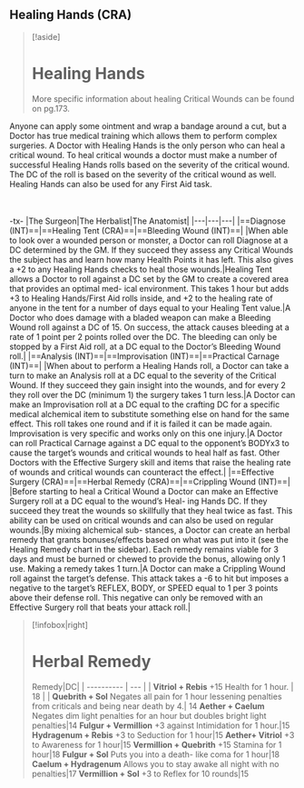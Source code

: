 ## Healing Hands (CRA)
> [!aside]
> # Healing Hands
> More specific information about healing Critical Wounds can be found on pg.173.

Anyone can apply some ointment and wrap a bandage around a cut, but a Doctor has true medical training which allows them to perform complex surgeries. A Doctor with Healing Hands is the only person who can heal a critical wound. To heal critical wounds a doctor must make a number of successful Healing Hands rolls based on the severity of the critical wound. The DC of the roll is based on the severity of the critical wound as well. Healing Hands can also be used for any First Aid task.
<br>
<br>
<br>

-tx-
|The Surgeon|The Herbalist|The Anatomist|
|---|---|---|
|==Diagnose (INT)==|==Healing Tent (CRA)==|==Bleeding Wound (INT)==|
|When able to look over a wounded person or monster, a Doctor can roll Diagnose at a DC determined by the GM. If they succeed they assess any Critical Wounds the subject has and learn how many Health Points it has left. This also gives a +2 to any Healing Hands checks to heal those wounds.|Healing Tent allows a Doctor to roll against a DC set by the GM to create a covered area that provides an optimal med- ical environment. This takes 1 hour but adds +3 to Healing Hands/First Aid rolls inside, and +2 to the healing rate of anyone in the tent for a number of days equal to your Healing Tent value.|A Doctor who does damage with a bladed weapon can make a Bleeding Wound roll against a DC of 15. On success, the attack causes bleeding at a rate of 1 point per 2 points rolled over the DC. The bleeding can only be stopped by a First Aid roll, at a DC equal to the Doctor’s Bleeding Wound roll.|
|==Analysis (INT)==|==Improvisation (INT)==|==Practical Carnage (INT)==|
|When about to perform a Healing Hands roll, a Doctor can take a turn to make an Analysis roll at a DC equal to the severity of the Critical Wound. If they succeed they gain insight into the wounds, and for every 2 they roll over the DC (minimum 1) the surgery takes 1 turn less.|A Doctor can make an Improvisation roll at a DC equal to the crafting DC for a specific medical alchemical item to substitute something else on hand for the same effect. This roll takes one round and if it is failed it can be made again. Improvisation is very specific and works only on this one injury.|A Doctor can roll Practical Carnage against a DC equal to the opponent’s BODYx3 to cause the target’s wounds and critical wounds to heal half as fast. Other Doctors with the Effective Surgery skill and items that raise the healing rate of wounds and critical wounds can counteract the effect.|
|==Effective Surgery (CRA)==|==Herbal Remedy (CRA)==|==Crippling Wound (INT)==|
|Before starting to heal a Critical Wound a Doctor can make an Effective Surgery roll at a DC equal to the wound’s Heal- ing Hands DC. If they succeed they treat the wounds so skillfully that they heal twice as fast. This ability can be used on critical wounds and can also be used on regular wounds.|By mixing alchemical sub- stances, a Doctor can create an herbal remedy that grants bonuses/effects based on what was put into it (see the Healing Remedy chart in the sidebar). Each remedy remains viable for 3 days and must be burned or chewed to provide the bonus, allowing only 1 use. Making a remedy takes 1 turn.|A Doctor can make a Crippling Wound roll against the target’s defense. This attack takes a -6 to hit but imposes a negative to the target’s REFLEX, BODY, or SPEED equal to 1 per 3 points above their defense roll. This negative can only be removed with an Effective Surgery roll that beats your attack roll.|


>[!infobox|right] 
># Herbal Remedy
>Remedy|DC|
| ---------- | --- |
| **Vitriol + Rebis** +15 Health for 1 hour. | 18   |
| **Quebrith + Sol** Negates all pain for 1 hour lessening penalties from criticals and being near death by 4.| 14
**Aether + Caelum** Negates dim light penalties for an hour but doubles bright light penalties|14
**Fulgur + Vermillion** +3 against Intimidation for 1 hour.|15
**Hydragenum + Rebis** +3 to Seduction for 1 hour|15
**Aether+ Vitriol** +3 to Awareness for 1 hour|15
**Vermillion + Quebrith** +15 Stamina for 1 hour|18
**Fulgur + Sol** Puts you into a death- like coma for 1 hour|18
**Caelum + Hydragenum** Allows you to stay awake all night with no penalties|17
**Vermillion + Sol** +3 to Reflex for 10 rounds|15